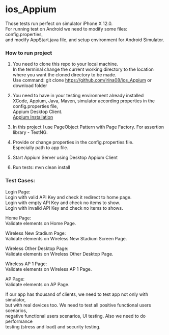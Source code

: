 # ios_Appium

Those tests run perfect on simulator iPhone X 12.0.  
For running test on Android we need to modify some files: config.properties,  
and modify AppStart.java file, and setup environment for Android Simulator.

### How to run project
1.  You need to clone this repo to your local machine.  
In the terminal change the current working directory to the location where 
you want the cloned directory to be made.  
Use command: git clone https://github.com/irina08/ios_Appium or download folder

2.  You need to have in your testing environment already installed  
XCode, Appium, Java, Maven, simulator according properties in the config.properties file,  
Appium Desktop Client.  
[Appium Installation](https://appium.io/) 

3.  In this project I use PageObject Pattern with Page Factory. For assertion library - TestNG.   

4.  Provide or change properties in the config.properties file.  
Especially path to app file.  

5.  Start Appium Server using Desktop Appium Client

6.  Run tests: mvn clean install 

### Test Cases:
Login Page:  
Login with valid API Key and check it redirect to home page.  
Login with empty API Key and check no items to show.  
Login with invalid API Key and check no items to shows.

Home Page:   
Validate elements on Home Page.  

Wireless New Stadium Page:  
Validate elements on Wireless New Stadium Screen Page.  

Wireless Other Desktop Page:  
Validate elements on Wireless Other Desktop Page.

Wireless AP 1 Page:   
Validate elements on Wireless AP 1 Page.

AP Page:  
Validate elements on AP Page.

If our app has thousand of clients, we need to test app not only with simulator,  
but with real devices too. We need to test all positive functional users scenarios,  
negative functional users scenarios, UI testing. Also we need to do performance  
testing (stress and load) and security testing. 
